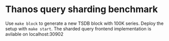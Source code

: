 # Thanos query sharding benchmark

Use `make block` to generate a new TSDB block with 100K series. 
Deploy the setup with `make start`. The sharded query frontend implementation is avilable on localhost:30902 